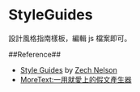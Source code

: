 StyleGuides
===========

設計風格指南樣板，編輯 js 檔案即可。

##Reference##
* [Style Guides](https://dribbble.com/shots/1718657-Style-Guides) by [Zech Nelson](https://dribbble.com/zechnelson)
* [MoreText:一用就愛上的假文產生器](http://more.handlino.com/)
